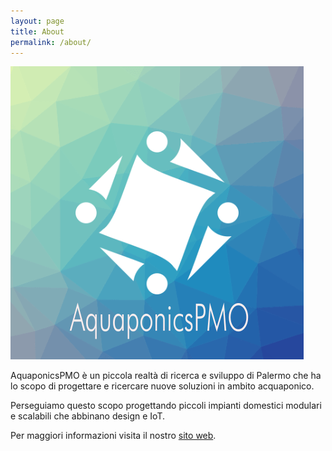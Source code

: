 ```yaml
---
layout: page
title: About
permalink: /about/
---
```


![Logo-AquaponicsPMO](https://raw.githubusercontent.com/aquaponicspmo/blog/master/img/logo.png)


AquaponicsPMO è un piccola realtà di ricerca e sviluppo di Palermo che ha lo scopo di progettare e ricercare nuove soluzioni in ambito acquaponico.

Perseguiamo questo scopo progettando piccoli impianti domestici modulari e scalabili che abbinano design e IoT.

Per maggiori informazioni visita il nostro [sito web](http://www.aquaponicspmo.it/).
